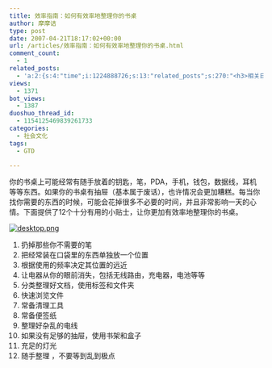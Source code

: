 ```yaml
---
title: 效率指南：如何有效率地整理你的书桌
author: 摩摩诘
type: post
date: 2007-04-21T18:17:02+00:00
url: /articles/效率指南：如何有效率地整理你的书桌.html
comment_count:
  - 1
related_posts:
  - 'a:2:{s:4:"time";i:1224888726;s:13:"related_posts";s:270:"<h3>相关日志</h3><ul class="related_post"><li><a href="http://www.digglife.cn/articles/igoogle%e7%bb%99%e4%bd%a0%e7%9a%84igoogle%e5%8a%a0%e4%b8%8a%e4%be%bf%e7%ad%be.html" title="iGoogle:给你的iGoogle加上便签">iGoogle:给你的iGoogle加上便签</a></li></ul>";}'
views:
  - 1371
bot_views:
  - 1387
duoshuo_thread_id:
  - 1154125469839261733
categories:
  - 社会文化
tags:
  - GTD

---
```

你的书桌上可能经常有随手放着的钥匙，笔，PDA，手机，钱包，数据线，耳机等等东西。如果你的书桌有抽屉（基本属于废话），也许情况会更加糟糕。每当你找你需要的东西的时候，可能会花掉很多不必要的时间，并且非常影响一天的心情。下面提供了12个十分有用的小贴士，让你更加有效率地整理你的书桌。

[![desktop.png][1]][2]

  1. 扔掉那些你不需要的笔
  2. 把经常装在口袋里的东西单独放一个位置
  3. 根据使用的频率决定其位置的远近
  4. 让电器从你的眼前消失，包括无线路由，充电器，电池等等
  5. 分类整理好文档，使用标签和文件夹
  6. 快速浏览文件
  7. 常备清理工具
  8. 常备便签纸
  9. 整理好杂乱的电线
 10. 如果没有足够的抽屉，使用书架和盒子
 11. 充足的灯光
 12. 随手整理 ，不要等到乱到极点

 [1]: http://digglife.qiniudn.com/wp-content/uploads/3/379/2007/04/desktop.png
 [2]: https://www.digglife.net/wp-content/uploads/3/379/2007/04/desktop.png "desktop.png"